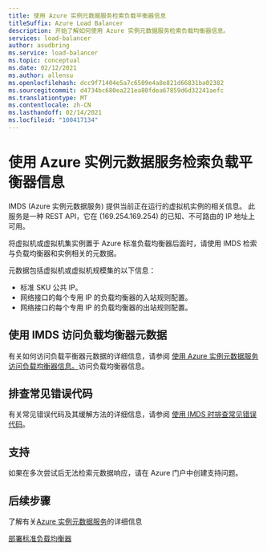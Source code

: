 ```yaml
---
title: 使用 Azure 实例元数据服务检索负载平衡器信息
titleSuffix: Azure Load Balancer
description: 开始了解如何使用 Azure 实例元数据服务检索负载均衡器信息。
services: load-balancer
author: asudbring
ms.service: load-balancer
ms.topic: conceptual
ms.date: 02/12/2021
ms.author: allensu
ms.openlocfilehash: dcc9f71404e5a7c6509e4a8e821d66831ba02382
ms.sourcegitcommit: d4734bc680ea221ea80fdea67859d6d32241aefc
ms.translationtype: MT
ms.contentlocale: zh-CN
ms.lasthandoff: 02/14/2021
ms.locfileid: "100417134"
---
```

# <a name="retrieve-load-balancer-information-by-using-the-azure-instance-metadata-service"></a>使用 Azure 实例元数据服务检索负载平衡器信息

IMDS (Azure 实例元数据服务) 提供当前正在运行的虚拟机实例的相关信息。 此服务是一种 REST API，它在 (169.254.169.254) 的已知、不可路由的 IP 地址上可用。 

将虚拟机或虚拟机集实例置于 Azure 标准负载均衡器后面时，请使用 IMDS 检索与负载均衡器和实例相关的元数据。

元数据包括虚拟机或虚拟机规模集的以下信息：

* 标准 SKU 公共 IP。
* 网络接口的每个专用 IP 的负载均衡器的入站规则配置。
* 网络接口的每个专用 IP 的负载均衡器的出站规则配置。

## <a name="access-the-load-balancer-metadata-using-the-imds"></a>使用 IMDS 访问负载均衡器元数据

有关如何访问负载平衡器元数据的详细信息，请参阅 [使用 Azure 实例元数据服务访问负载均衡器信息。](howto-load-balancer-imds.md)访问负载均衡器信息。

## <a name="troubleshoot-common-error-codes"></a>排查常见错误代码

有关常见错误代码及其缓解方法的详细信息，请参阅 [使用 IMDS 时排查常见错误代码](troubleshoot-load-balancer-imds.md)。 

## <a name="support"></a>支持

如果在多次尝试后无法检索元数据响应，请在 Azure 门户中创建支持问题。

## <a name="next-steps"></a>后续步骤
了解有关[Azure 实例元数据服务](/virtual-machines/windows/instance-metadata-service)的详细信息

[部署标准负载均衡器](quickstart-load-balancer-standard-public-portal.md)

